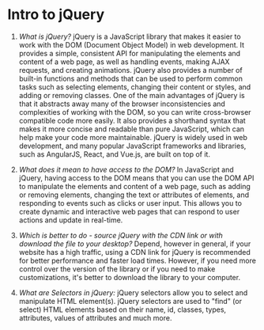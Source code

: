 # Intro to jQuery 

1. *What is jQuery?*
jQuery is a JavaScript library that makes it easier to work with the DOM (Document Object Model) in web development. It provides a simple, consistent API for manipulating the elements and content of a web page, as well as handling events, making AJAX requests, and creating animations. jQuery also provides a number of built-in functions and methods that can be used to perform common tasks such as selecting elements, changing their content or styles, and adding or removing classes. One of the main advantages of jQuery is that it abstracts away many of the browser inconsistencies and complexities of working with the DOM, so you can write cross-browser compatible code more easily. It also provides a shorthand syntax that makes it more concise and readable than pure JavaScript, which can help make your code more maintainable. jQuery is widely used in web development, and many popular JavaScript frameworks and libraries, such as AngularJS, React, and Vue.js, are built on top of it.

2. *What does it mean to have access to the DOM?*
In JavaScript and jQuery, having access to the DOM means that you can use the DOM API to manipulate the elements and content of a web page, such as adding or removing elements, changing the text or attributes of elements, and responding to events such as clicks or user input. This allows you to create dynamic and interactive web pages that can respond to user actions and update in real-time.

3. *Which is better to do - source jQuery with the CDN link or with download the file to your desktop?*
Depend, however in general, if your website has a high traffic, using a CDN link for jQuery is recommended for better performance and faster load times. However, if you need more control over the version of the library or if you need to make customizations, it's better to download the library to your computer.

4. *What are Selectors in jQuery:*
jQuery selectors allow you to select and manipulate HTML element(s). jQuery selectors are used to "find" (or select) HTML elements based on their name, id, classes, types, attributes, values of attributes and much more.
